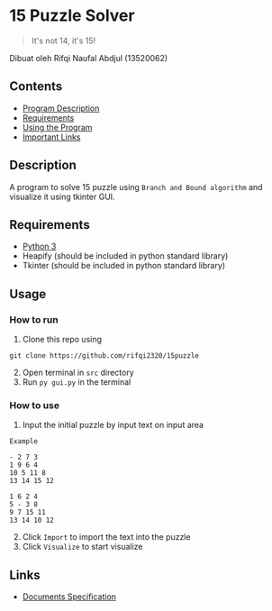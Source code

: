 # 15 Puzzle Solver

> It's not 14, it's 15!

Dibuat oleh Rifqi Naufal Abdjul (13520062)

## Contents

- [Program Description](#description)
- [Requirements](#requirements)
- [Using the Program](#usage)
- [Important Links](#links)

## Description

A program to solve 15 puzzle using `Branch and Bound algorithm` and visualize it using tkinter GUI.

## Requirements

- [Python 3](https://www.python.org)
- Heapify (should be included in python standard library)
- Tkinter (should be included in python standard library)

## Usage

### How to run

1. Clone this repo using

```
git clone https://github.com/rifqi2320/15puzzle
```

2. Open terminal in `src` directory
3. Run `py gui.py` in the terminal

### How to use

1. Input the initial puzzle by input text on input area

```
Example

- 2 7 3
1 9 6 4
10 5 11 8
13 14 15 12

1 6 2 4
5 - 3 8
9 7 15 11
13 14 10 12
```

2. Click `Import` to import the text into the puzzle
3. Click `Visualize` to start visualize

## Links

- [Documents Specification](<https://informatika.stei.itb.ac.id/~rinaldi.munir/Stmik/2021-2022/Tugas-Kecil-3-(2022).pdf>)
